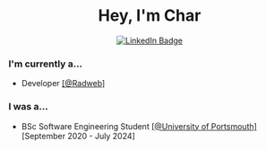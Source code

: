 <!--- Header -->
<div id="header" align="center">
   <div id="title">
     <h1>Hey, I'm Char</h1>
     <div id="badges">
       <a href="https://www.linkedin.com/in/bl-kt/">
         <img src="https://img.shields.io/badge/LinkedIn-blue?style=for-the-badge&logo=linkedin&logoColor=white"   alt="LinkedIn Badge"/>
       </a>
      </div>
  </div>
</div>

<!--- About me section -->
<div align="left">
  <h3> I'm currently a... </h3>
  <ul>
    <li>
      Developer <a href="https://www.github.com/Radweb">[@Radweb]</a> 
    </li>
  </ul>

<h3> I was a... </h3>
  <ul>
    <li>
      BSc Software Engineering Student <a href="https://www.port.ac.uk/">[@University of Portsmouth]</a> [September 2020 - July 2024]
    </li>
  </ul>
</div>
